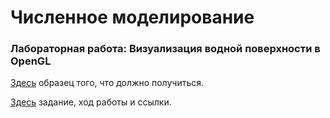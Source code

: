 # Численное моделирование
### Лабораторная работа: Визуализация водной поверхности в OpenGL

[Здесь](https://alepoydes.github.io/introduction-to-numerical-simulation/practice/render/render12.html) образец того, что должно получиться.

[Здесь](https://alepoydes.github.io/introduction-to-numerical-simulation/practice/render/render.html) задание, ход работы и ссылки.
